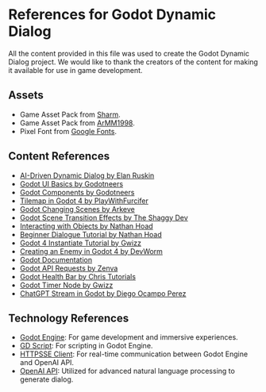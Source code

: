 # References for Godot Dynamic Dialog

All the content provided in this file was used to create the Godot Dynamic Dialog project. We would like to thank the creators of the content for making it available for use in game development.

## Assets

- Game Asset Pack from [Sharm](https://opengameart.org/content/tiny-16-basic).
- Game Asset Pack from [ArMM1998](https://opengameart.org/content/zelda-like-tilesets-and-sprites).
- Pixel Font from [Google Fonts](https://fonts.google.com/specimen/Pixelify+Sans).

## Content References

- [AI-Driven Dynamic Dialog by Elan Ruskin](https://www.youtube.com/watch?v=tAbBID3N64A)
- [Godot UI Basics by Godotneers](https://www.youtube.com/watch?v=1_OFJLyqlXI)
- [Godot Components by Godotneers](https://www.youtube.com/watch?v=W8gYHTjDCic)
- [Tilemap in Godot 4 by PlayWithFurcifer](https://www.youtube.com/watch?v=tQSL2scuqeU)
- [Godot Changing Scenes by Arkeve](https://youtu.be/tp1OiUEq3Pk?si=hNfD6rUnUsobgC-e)
- [Godot Scene Transition Effects by The Shaggy Dev](https://www.youtube.com/watch?v=yZQStB6nHuI)
- [Interacting with Objects by Nathan Hoad](https://www.youtube.com/watch?v=-rytm4o1ndE&ab_channel=NathanHoad)
- [Beginner Dialogue Tutorial by Nathan Hoad](https://www.youtube.com/watch?v=UhPFk8FSbd8&ab_channel=NathanHoad)
- [Godot 4 Instantiate Tutorial by Gwizz](https://www.youtube.com/watch?v=Qs8oSGmhx-U&ab_channel=Gwizz)
- [Creating an Enemy in Godot 4 by DevWorm](https://youtu.be/9u59U-DWNJs?si=FyL-_4yMm-AN48Wt)
- [Godot Documentation](https://docs.godotengine.org/en/stable/index.html)
- [Godot API Requests by Zenva](https://www.youtube.com/watch?v=EsCmGHWYVtk)
- [Godot Health Bar by Chris Tutorials](https://youtu.be/aP8Cv_RvBlI?si=3ynkJvbh3jeskpEX)
- [Godot Timer Node by Gwizz](https://youtu.be/Zf6awHRr7bU?si=1GIcZFPUQJpylBVV)
- [ChatGPT Stream in Godot by Diego Ocampo Perez](https://github.com/oceanbuilders/ChatGPT-stream-for-Godot-4)

## Technology References

- [Godot Engine](https://godotengine.org/): For game development and immersive experiences.
- [GD Script](https://docs.godotengine.org/en/stable/getting_started/scripting/gdscript/gdscript_basics.html): For scripting in Godot Engine.
- [HTTPSSE Client](https://docs.godotengine.org/en/stable/classes/class_httpclient.html): For real-time communication between Godot Engine and OpenAI API.
- [OpenAI API](https://openai.com/blog/openai-api): Utilized for advanced natural language processing to generate dialog.

